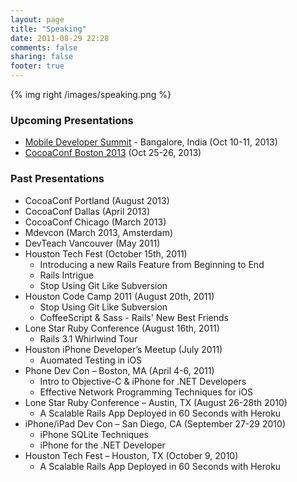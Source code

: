 ```yaml
---
layout: page
title: "Speaking"
date: 2011-08-29 22:28
comments: false
sharing: false
footer: true
---
```


{% img right /images/speaking.png %}

### Upcoming Presentations

* [Mobile Developer Summit](http://www.developermarch.com/mds/) - Bangalore, India (Oct 10-11, 2013)
* [CocoaConf Boston 2013](http://cocoaconf.com/boston-2013/home) (Oct 25-26, 2013)

### Past Presentations

* CocoaConf Portland (August 2013)
* CocoaConf Dallas (April 2013)
* CocoaConf Chicago (March 2013)
* Mdevcon (March 2013, Amsterdam)
* DevTeach Vancouver (May 2011)
* Houston Tech Fest (October 15th, 2011)
  * Introducing a new Rails Feature from Beginning to End
  * Rails Intrigue
  * Stop Using Git Like Subversion
* Houston Code Camp 2011 (August 20th, 2011)
  * Stop Using Git Like Subversion
  * CoffeeScript & Sass - Rails' New Best Friends
* Lone Star Ruby Conference (August 16th, 2011)
  * Rails 3.1 Whirlwind Tour
* Houston iPhone Developer’s Meetup (July 2011)
  * Auomated Testing in iOS
* Phone Dev Con – Boston, MA (April 4-6, 2011)
  * Intro to Objective-C & iPhone for .NET Developers
  * Effective Network Programming Techniques for iOS
* Lone Star Ruby Conference – Austin, TX (August 26-28th 2010)
  * A Scalable Rails App Deployed in 60 Seconds with Heroku 
* iPhone/iPad Dev Con – San Diego, CA (September 27-29 2010)
  * iPhone SQLite Techniques
  * iPhone for the .NET Developer
* Houston Tech Fest – Houston, TX (October 9, 2010)
  * A Scalable Rails App Deployed in 60 Seconds with Heroku

